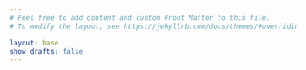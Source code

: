 ```yaml
---
# Feel free to add content and custom Front Matter to this file.
# To modify the layout, see https://jekyllrb.com/docs/themes/#overriding-theme-defaults

layout: base
show_drafts: false
---
```

